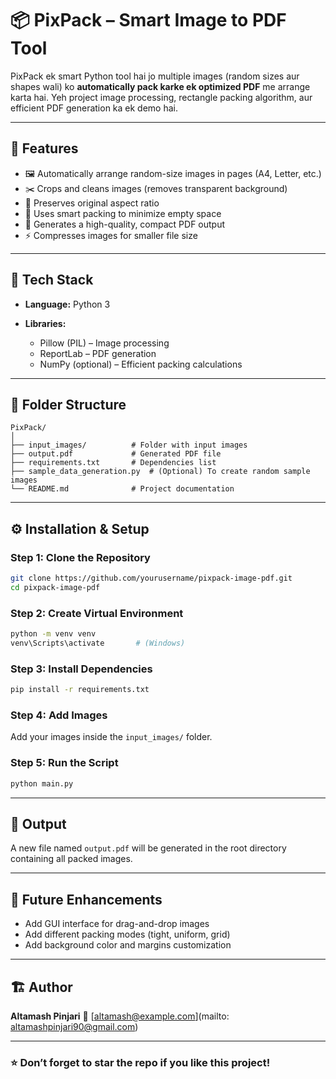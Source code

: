 # 📦 PixPack – Smart Image to PDF Tool

PixPack ek smart Python tool hai jo multiple images (random sizes aur shapes wali) ko **automatically pack karke ek optimized PDF** me arrange karta hai.
Yeh project image processing, rectangle packing algorithm, aur efficient PDF generation ka ek demo hai.

---

## 🚀 Features

* 🖼️ Automatically arrange random-size images in pages (A4, Letter, etc.)
* ✂️ Crops and cleans images (removes transparent background)
* 📏 Preserves original aspect ratio
* 🧠 Uses smart packing to minimize empty space
* 📄 Generates a high-quality, compact PDF output
* ⚡ Compresses images for smaller file size

---

## 🧰 Tech Stack

* **Language:** Python 3
* **Libraries:**

  * Pillow (PIL) – Image processing
  * ReportLab – PDF generation
  * NumPy (optional) – Efficient packing calculations

---

## 📁 Folder Structure

```
PixPack/
│
├── input_images/          # Folder with input images
├── output.pdf             # Generated PDF file
├── requirements.txt       # Dependencies list
├── sample_data_generation.py  # (Optional) To create random sample images
└── README.md              # Project documentation
```

---

## ⚙️ Installation & Setup

### Step 1: Clone the Repository

```bash
git clone https://github.com/yourusername/pixpack-image-pdf.git
cd pixpack-image-pdf
```

### Step 2: Create Virtual Environment

```bash
python -m venv venv
venv\Scripts\activate       # (Windows)
```

### Step 3: Install Dependencies

```bash
pip install -r requirements.txt
```

### Step 4: Add Images

Add your images inside the `input_images/` folder.

### Step 5: Run the Script

```bash
python main.py
```

---

## 🧩 Output

A new file named `output.pdf` will be generated in the root directory containing all packed images.

---

## 🧠 Future Enhancements

* Add GUI interface for drag-and-drop images
* Add different packing modes (tight, uniform, grid)
* Add background color and margins customization

---

## 🏗️ Author

**Altamash Pinjari**
📧 [altamash@example.com](mailto: altamashpinjari90@gmail.com)


---

### ⭐ Don’t forget to star the repo if you like this project!

